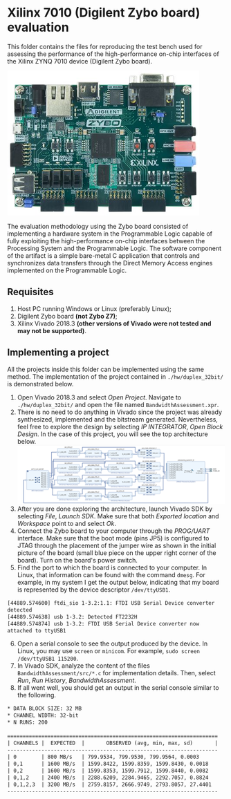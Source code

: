 # Xilinx 7010 (Digilent Zybo board) evaluation

This folder contains the files for reproducing the test bench used for assessing the performance of the high-performance on-chip interfaces of the Xilinx ZYNQ 7010 device (Digilent Zybo board).

![zybo_board](img/zybo.jpg "Digilent Zybo board")

The evaluation methodology using the Zybo board consisted of implementing a hardware system in the Programmable Logic capable of fully exploiting the high-performance on-chip interfaces between the Processing System and the Programmable Logic. The software component of the artifact is a simple bare-metal C application that controls and synchronizes data transfers through the Direct Memory Access engines implemented on the Programmable Logic.

## Requisites

1. Host PC running Windows or Linux (preferably Linux);
2. Digilent Zybo board **(not Zybo Z7)**;
3. Xilinx Vivado 2018.3 **(other versions of Vivado were not tested and may not be supported)**.

## Implementing a project

All the projects inside this folder can be implemented using the same method. The implementation of the project contained in `./hw/duplex_32bit/` is demonstrated below.

1. Open Vivado 2018.3 and select *Open Project*. Navigate to `./hw/duplex_32bit/` and open the file named `BandwidthAssessment.xpr`.
2. There is no need to do anything in Vivado since the project was already synthesized, implemented and the bitstream generated. Nevertheless, feel free to explore the design by selecting *IP INTEGRATOR*, *Open Block Design*. In the case of this project, you will see the top architecture below.
![top_arch](img/top_arch.png "Top architecture")
3. After you are done exploring the architecture, launch Vivado SDK by selecting *File*, *Launch SDK*. Make sure that both *Exported location* and *Workspace* point to *<Local to Project>* and select *Ok*.
4. Connect the Zybo board to your computer through the *PROG/UART* interface. Make sure that the boot mode (pins JP5) is configured to JTAG through the placement of the jumper wire as shown in the initial picture of the board (small blue piece on the upper right corner of the board). Turn on the board's power switch.
5. Find the port to which the board is connected to your computer. In Linux, that information can be found with the command `dmesg`. For example, in my system I get the output below, indicating that my board is represented by the device descriptor `/dev/ttyUSB1`.
```
[44889.574600] ftdi_sio 1-3.2:1.1: FTDI USB Serial Device converter detected
[44889.574638] usb 1-3.2: Detected FT2232H
[44889.574874] usb 1-3.2: FTDI USB Serial Device converter now attached to ttyUSB1
```
6. Open a serial console to see the output produced by the device. In Linux, you may use `screen` or `minicom`. For example, `sudo screen /dev/ttyUSB1 115200`.
7. In Vivado SDK, analyze the content of the files `BandwidthAssessment/src/*.c` for implementation details. Then, select *Run*, *Run History*, *BandwidthAssessment*.
8. If all went well, you should get an output in the serial console similar to the following.
```
* DATA BLOCK SIZE: 32 MB
* CHANNEL WIDTH: 32-bit
* N RUNS: 200

====================================================================
| CHANNELS |  EXPECTED  |       OBSERVED (avg, min, max, sd)       |
--------------------------------------------------------------------
| 0        | 800 MB/s   | 799.9534, 799.9530, 799.9564, 0.0003
| 0,1      | 1600 MB/s  | 1599.8422, 1599.8359, 1599.8430, 0.0018
| 0,2      | 1600 MB/s  | 1599.8353, 1599.7912, 1599.8440, 0.0082
| 0,1,2    | 2400 MB/s  | 2288.6209, 2284.9465, 2292.7057, 0.8824
| 0,1,2,3  | 3200 MB/s  | 2759.8157, 2666.9749, 2793.8057, 27.4401
--------------------------------------------------------------------
```